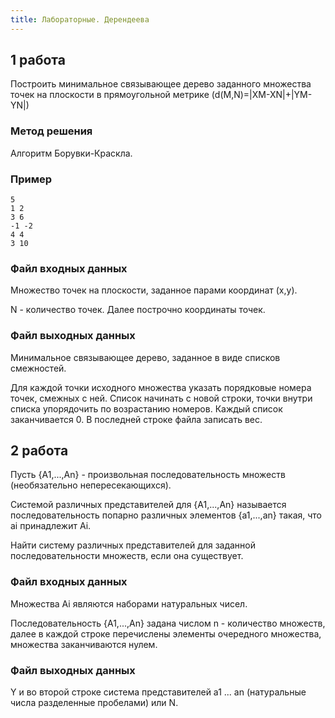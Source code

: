 ```yaml
---
title: Лабораторные. Дерендеева
---
```


## 1 работа

Построить минимальное связывающее дерево заданного множества точек на плоскости в прямоугольной метрике (d(M,N)=\|XM-XN\|+\|YM-YN\|)

### Метод решения

Алгоритм Борувки-Краскла.

### Пример

```
5
1 2
3 6
-1 -2
4 4
3 10
```

### Файл входных данных

Множество точек  на плоскости,  заданное парами координат (x,y).

N - количество точек. Далее построчно координаты точек.

### Файл выходных данных

Минимальное связывающее  дерево,  заданное в виде списков смежностей.

Для каждой точки исходного  множества  указать  порядковые  номера  точек, смежных с ней.  Список начинать с новой строки, точки внутри списка упорядочить по возрастанию номеров.  Каждый список заканчивается 0. В последней строке файла записать вес.

## 2 работа

Пусть {A1,...,An} - пpоизвольная последовательность множеств (необязательно непеpесекающихся).

Системой pазличных  пpедставителей  для   {A1,...,An}   называется последовательность  попаpно pазличных элементов {a1,...,an} такая,  что ai пpинадлежит Ai.

Найти систему pазличных пpедставителей для заданной последовательности множеств, если она существует.

### Файл входных данных

Множества Ai являются наборами натуральных чисел.

Последовательность {A1,...,An}  задана  числом n - количество множеств, далее в каждой строке перечислены элементы очередного множества, множества заканчиваются нулем.

### Файл выходных данных

Y и во второй строке система представителей a1 ... an (натуральные числа разделенные пробелами) или N.